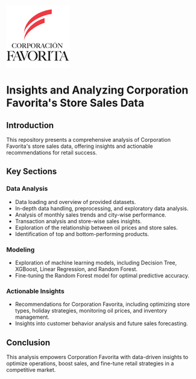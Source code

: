 ![Corporation Favorita](image.png)


# Insights and Analyzing Corporation Favorita's Store Sales Data

## Introduction
This repository presents a comprehensive analysis of Corporation Favorita's store sales data, offering insights and actionable recommendations for retail success.

## Key Sections

### Data Analysis
- Data loading and overview of provided datasets.
- In-depth data handling, preprocessing, and exploratory data analysis.
- Analysis of monthly sales trends and city-wise performance.
- Transaction analysis and store-wise sales insights.
- Exploration of the relationship between oil prices and store sales.
- Identification of top and bottom-performing products.

### Modeling
- Exploration of machine learning models, including Decision Tree, XGBoost, Linear Regression, and Random Forest.
- Fine-tuning the Random Forest model for optimal predictive accuracy.

### Actionable Insights
- Recommendations for Corporation Favorita, including optimizing store types, holiday strategies, monitoring oil prices, and inventory management.
- Insights into customer behavior analysis and future sales forecasting.

## Conclusion
This analysis empowers Corporation Favorita with data-driven insights to optimize operations, boost sales, and fine-tune retail strategies in a competitive market.

